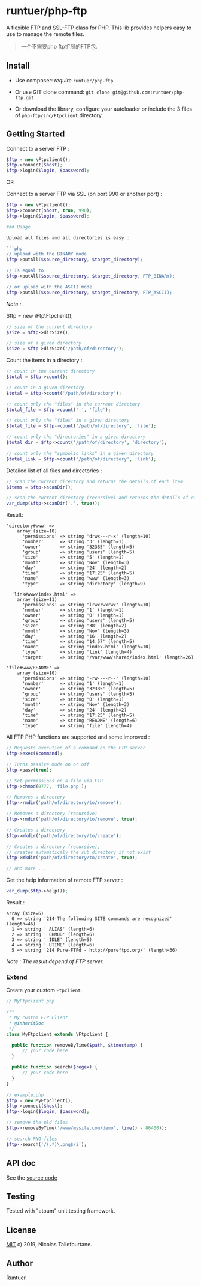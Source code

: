 # runtuer/php-ftp

A flexible FTP and SSL-FTP class for PHP.
This lib provides helpers easy to use to manage the remote files.

> 一个不需要php ftp扩展的FTP包.


## Install

  * Use composer: _require_ `runtuer/php-ftp`

  * Or use GIT clone command: `git clone git@github.com:runtuer/php-ftp.git`

  * Or download the library, configure your autoloader or include the 3 files of `php-ftp/src/Ftpclient` directory.


## Getting Started

Connect to a server FTP :

```php
$ftp = new \Ftpclient();
$ftp->connect($host);
$ftp->login($login, $password);
```

OR

Connect to a server FTP via SSL (on port 990 or another port) :

```php
$ftp = new \Ftpclient();
$ftp->connect($host, true, 990);
$ftp->login($login, $password);

### Usage

Upload all files and all directories is easy :

```php
// upload with the BINARY mode
$ftp->putAll($source_directory, $target_directory);

// Is equal to
$ftp->putAll($source_directory, $target_directory, FTP_BINARY);

// or upload with the ASCII mode
$ftp->putAll($source_directory, $target_directory, FTP_ASCII);
```

*Note : .*

$ftp = new \Ftp\Ftpclient();

```php
// size of the current directory
$size = $ftp->dirSize();

// size of a given directory
$size = $ftp->dirSize('/path/of/directory');
```

Count the items in a directory :

```php
// count in the current directory
$total = $ftp->count();

// count in a given directory
$total = $ftp->count('/path/of/directory');

// count only the "files" in the current directory
$total_file = $ftp->count('.', 'file');

// count only the "files" in a given directory
$total_file = $ftp->count('/path/of/directory', 'file');

// count only the "directories" in a given directory
$total_dir = $ftp->count('/path/of/directory', 'directory');

// count only the "symbolic links" in a given directory
$total_link = $ftp->count('/path/of/directory', 'link');
```

Detailed list of all files and directories :

```php
// scan the current directory and returns the details of each item
$items = $ftp->scanDir();

// scan the current directory (recursive) and returns the details of each item
var_dump($ftp->scanDir('.', true));
```

Result:

	'directory#www' =>
	    array (size=10)
	      'permissions' => string 'drwx---r-x' (length=10)
	      'number'      => string '3' (length=1)
	      'owner'       => string '32385' (length=5)
	      'group'       => string 'users' (length=5)
	      'size'        => string '5' (length=1)
	      'month'       => string 'Nov' (length=3)
	      'day'         => string '24' (length=2)
	      'time'        => string '17:25' (length=5)
	      'name'        => string 'www' (length=3)
	      'type'        => string 'directory' (length=9)

	  'link#www/index.html' =>
	    array (size=11)
	      'permissions' => string 'lrwxrwxrwx' (length=10)
	      'number'      => string '1' (length=1)
	      'owner'       => string '0' (length=1)
	      'group'       => string 'users' (length=5)
	      'size'        => string '38' (length=2)
	      'month'       => string 'Nov' (length=3)
	      'day'         => string '16' (length=2)
	      'time'        => string '14:57' (length=5)
	      'name'        => string 'index.html' (length=10)
	      'type'        => string 'link' (length=4)
	      'target'      => string '/var/www/shared/index.html' (length=26)

	'file#www/README' =>
	    array (size=10)
	      'permissions' => string '-rw----r--' (length=10)
	      'number'      => string '1' (length=1)
	      'owner'       => string '32385' (length=5)
	      'group'       => string 'users' (length=5)
	      'size'        => string '0' (length=1)
	      'month'       => string 'Nov' (length=3)
	      'day'         => string '24' (length=2)
	      'time'        => string '17:25' (length=5)
	      'name'        => string 'README' (length=6)
	      'type'        => string 'file' (length=4)


All FTP PHP functions are supported and some improved :

```php
// Requests execution of a command on the FTP server
$ftp->exec($command);

// Turns passive mode on or off
$ftp->pasv(true);

// Set permissions on a file via FTP
$ftp->chmod(0777, 'file.php');

// Removes a directory
$ftp->rmdir('path/of/directory/to/remove');

// Removes a directory (recursive)
$ftp->rmdir('path/of/directory/to/remove', true);

// Creates a directory
$ftp->mkdir('path/of/directory/to/create');

// Creates a directory (recursive),
// creates automaticaly the sub directory if not exist
$ftp->mkdir('path/of/directory/to/create', true);

// and more ...
```

Get the help information of remote FTP server :

```php
var_dump($ftp->help());
```

Result :

	array (size=6)
	  0 => string '214-The following SITE commands are recognized' (length=46)
	  1 => string ' ALIAS' (length=6)
	  2 => string ' CHMOD' (length=6)
	  3 => string ' IDLE' (length=5)
	  4 => string ' UTIME' (length=6)
	  5 => string '214 Pure-FTPd - http://pureftpd.org/' (length=36)


_Note : The result depend of FTP server._


### Extend

Create your custom `Ftpclient`.

```php
// MyFtpclient.php

/**
 * My custom FTP Client
 * @inheritDoc
 */
class MyFtpclient extends \Ftpclient {

  public function removeByTime($path, $timestamp) {
      // your code here
  }

  public function search($regex) {
      // your code here
  }
}
```

```php
// example.php
$ftp = new MyFtpclient();
$ftp->connect($host);
$ftp->login($login, $password);

// remove the old files
$ftp->removeByTime('/www/mysite.com/demo', time() - 86400));

// search PNG files
$ftp->search('/(.*)\.png$/i');
```


## API doc

See the [source code](https://github.com/runtuer/php-ftp/src/Ftpclient) 

## Testing

Tested with "atoum" unit testing framework.

## License

[MIT](https://github.com/runtuer/php-ftp/LICENSE) c) 2019, Nicolas Tallefourtane.


## Author

Runtuer
